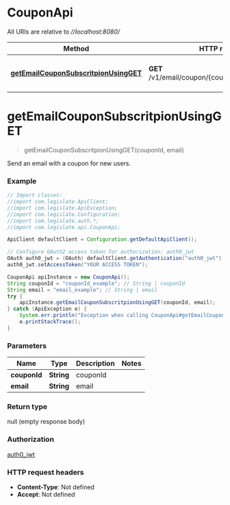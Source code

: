 # CouponApi

All URIs are relative to *//localhost:8080/*

Method | HTTP request | Description
------------- | ------------- | -------------
[**getEmailCouponSubscritpionUsingGET**](CouponApi.md#getEmailCouponSubscritpionUsingGET) | **GET** /v1/email/coupon/{couponId}/register/{email} | Send an email with a coupon for new users.

<a name="getEmailCouponSubscritpionUsingGET"></a>
# **getEmailCouponSubscritpionUsingGET**
> getEmailCouponSubscritpionUsingGET(couponId, email)

Send an email with a coupon for new users.

### Example
```java
// Import classes:
//import com.legislate.ApiClient;
//import com.legislate.ApiException;
//import com.legislate.Configuration;
//import com.legislate.auth.*;
//import com.legislate.api.CouponApi;

ApiClient defaultClient = Configuration.getDefaultApiClient();

// Configure OAuth2 access token for authorization: auth0_jwt
OAuth auth0_jwt = (OAuth) defaultClient.getAuthentication("auth0_jwt");
auth0_jwt.setAccessToken("YOUR ACCESS TOKEN");

CouponApi apiInstance = new CouponApi();
String couponId = "couponId_example"; // String | couponId
String email = "email_example"; // String | email
try {
    apiInstance.getEmailCouponSubscritpionUsingGET(couponId, email);
} catch (ApiException e) {
    System.err.println("Exception when calling CouponApi#getEmailCouponSubscritpionUsingGET");
    e.printStackTrace();
}
```

### Parameters

Name | Type | Description  | Notes
------------- | ------------- | ------------- | -------------
 **couponId** | **String**| couponId |
 **email** | **String**| email |

### Return type

null (empty response body)

### Authorization

[auth0_jwt](../README.md#auth0_jwt)

### HTTP request headers

 - **Content-Type**: Not defined
 - **Accept**: Not defined

